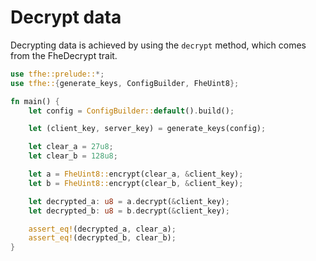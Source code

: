 # Decrypt data

Decrypting data is achieved by using the `decrypt` method, which comes from the FheDecrypt trait.

```rust
use tfhe::prelude::*;
use tfhe::{generate_keys, ConfigBuilder, FheUint8};

fn main() {
    let config = ConfigBuilder::default().build();

    let (client_key, server_key) = generate_keys(config);

    let clear_a = 27u8;
    let clear_b = 128u8;

    let a = FheUint8::encrypt(clear_a, &client_key);
    let b = FheUint8::encrypt(clear_b, &client_key);

    let decrypted_a: u8 = a.decrypt(&client_key);
    let decrypted_b: u8 = b.decrypt(&client_key);

    assert_eq!(decrypted_a, clear_a);
    assert_eq!(decrypted_b, clear_b);
}
```
